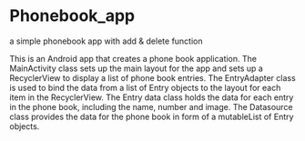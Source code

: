 # Phonebook_app
a simple phonebook app with add &amp; delete function

This is an Android app that creates a phone book application. 
The MainActivity class sets up the main layout for the app and sets up a RecyclerView to display a list of phone book entries. 
The EntryAdapter class is used to bind the data from a list of Entry objects to the layout for each item in the RecyclerView. 
The Entry data class holds the data for each entry in the phone book, including the name, number and image. 
The Datasource class provides the data for the phone book in form of a mutableList of Entry objects.